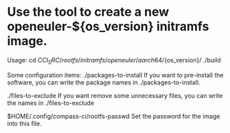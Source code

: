 # Use the tool to create a new openeuler-${os_version} initramfs image.

Usage:
       cd ${CCI_SRC}/rootfs/initramfs/openeuler/aarch64/${os_version}/
       ./build

Some configuration items:
./packages-to-install
   If you want to pre-install the software,  you can write the package names in ./packages-to-install.

./files-to-exclude
   If you want remove some unnecessary files, you can write the names in ./files-to-exclude

$HOME/.config/compass-ci/rootfs-passwd
   Set the password for the image into this file.

